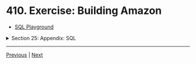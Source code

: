 # 410. Exercise: Building Amazon

-   [SQL Playground](https://www.w3schools.com/sql/trysql.asp?filename=trysql_op_in)

<details>
  <summary> Section 25: Appendix: SQL </summary>

  - [Codebase: SQL](../src/s25_SQL/)

</details>


---

[Previous](./409_Quick-Note_Upcoming-Videos.md) | [Next](./411_Exercise_Building-Amazon-2.md)